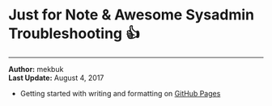 # Just for Note & Awesome Sysadmin Troubleshooting :+1:
-------------------------------------------------

<strong>Author:</strong> mekbuk<br/><strong>Last Update:</strong> August 4, 2017


* Getting started with writing and formatting on [GitHub Pages](https://help.github.com/articles/getting-started-with-writing-and-formatting-on-github/)
